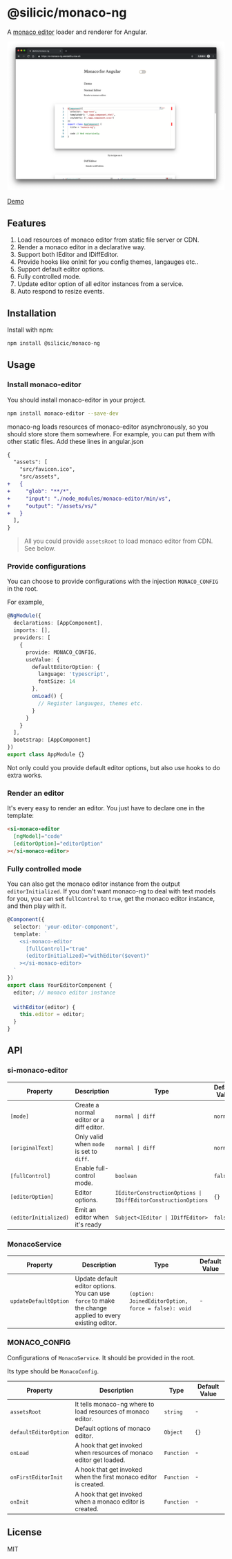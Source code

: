 # @silicic/monaco-ng

A [monaco editor](https://microsoft.github.io/monaco-editor/) loader and renderer for Angular.

![](./demo.png)

[Demo](https://si-monaco-ng.wendellhu.now.sh)

## Features

1. Load resources of monaco editor from static file server or CDN.
2. Render a monaco editor in a declarative way.
3. Support both IEditor and IDiffEditor.
4. Provide hooks like onInit for you config themes, langauges etc..
5. Support default editor options.
6. Fully controlled mode.
7. Update editor option of all editor instances from a service.
8. Auto respond to resize events.

## Installation

Install with npm:

```bash
npm install @silicic/monaco-ng
```

## Usage

### Install monaco-editor

You should install monaco-editor in your project.

```bash
npm install monaco-editor --save-dev
```

monaco-ng loads resources of monaco-editor asynchronously, so you should store store them somewhere. For example, you can put them with other static files. Add these lines in angular.json

```diff
{
  "assets": [
    "src/favicon.ico",
    "src/assets",
+   {
+     "glob": "**/*",
+     "input": "./node_modules/monaco-editor/min/vs",
+     "output": "/assets/vs/"
+   }
  ],
}
```

> All you could provide `assetsRoot` to load monaco editor from CDN. See below.

### Provide configurations

You can choose to provide configurations with the injection `MONACO_CONFIG` in the root.

For example,

```ts
@NgModule({
  declarations: [AppComponent],
  imports: [],
  providers: [
    {
      provide: MONACO_CONFIG,
      useValue: {
        defaultEditorOption: {
          language: 'typescript',
          fontSize: 14
        },
        onLoad() {
          // Register langauges, themes etc.
        }
      }
    }
  ],
  bootstrap: [AppComponent]
})
export class AppModule {}
```

Not only could you provide default editor options, but also use hooks to do extra works.

### Render an editor

It's every easy to render an editor. You just have to declare one in the template:

```html
<si-monaco-editor
  [ngModel]="code"
  [editorOption]="editorOption"
></si-monaco-editor>
```

### Fully controlled mode

You can also get the monaco editor instance from the output `editorInitialized`. If you don't want monaco-ng to deal with text models for you, you can set `fullControl` to `true`, get the monaco editor instance, and then play with it.

```ts
@Component({
  selector: 'your-editor-component',
  template: `
    <si-monaco-editor
      [fullControl]="true"
      (editorInitialized)="withEditor($event)"
    ></si-monaco-editor>
  `
})
export class YourEditorComponent {
  editor; // monaco editor instance

  withEditor(editor) {
    this.editor = editor;
  }
}
```

## API

### si-monaco-editor

| Property              | Description                              | Type                                                           | Default Value |
| --------------------- | ---------------------------------------- | -------------------------------------------------------------- | ------------- |
| `[mode]`              | Create a normal editor or a diff editor. | `normal \| diff`                                               | `normal`      |
| `[originalText]`      | Only valid when `mode` is set to `diff`. | `normal \| diff`                                               | `normal`      |
| `[fullControl]`       | Enable full-control mode.                | `boolean`                                                      | `false`       |
| `[editorOption]`      | Editor options.                          | `IEditorConstructionOptions \| IDiffEditorConstructionOptions` | `{}`          |
| `(editorInitialized)` | Emit an editor when it's ready           | `Subject<IEditor \| IDiffEditor>`                              | `false`       |

### MonacoService

| Property              | Description                                                                                             | Type                                                | Default Value |
| --------------------- | ------------------------------------------------------------------------------------------------------- | --------------------------------------------------- | ------------- |
| `updateDefaultOption` | Update default editor options. You can use `force` to make the change applied to every existing editor. | `(option: JoinedEditorOption, force = false): void` | -             |

### MONACO_CONFIG

Configurations of `MonacoService`. It should be provided in the root.

Its type should be `MonacoConfig`.

| Property              | Description                                                         | Type       | Default Value |
| --------------------- | ------------------------------------------------------------------- | ---------- | ------------- |
| `assetsRoot`          | It tells monaco-ng where to load resources of monaco editor.        | `string`   | -             |
| `defaultEditorOption` | Default options of monaco editor.                                   | `Object`   | `{}`          |
| `onLoad`              | A hook that get invoked when resources of monaco editor get loaded. | `Function` | -             |
| `onFirstEditorInit`   | A hook that get invoked when the first monaco editor is created.    | `Function` | -             |
| `onInit`              | A hook that get invoked when a monaco editor is created.            | `Function` | -             |

## License

MIT
